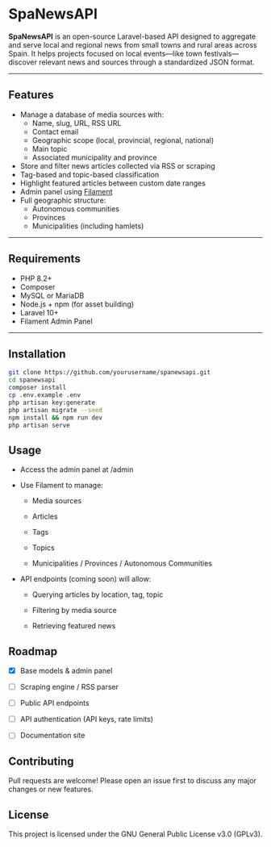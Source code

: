 # SpaNewsAPI

**SpaNewsAPI** is an open-source Laravel-based API designed to aggregate and serve local and regional news from small towns and rural areas across Spain. It helps projects focused on local events—like town festivals—discover relevant news and sources through a standardized JSON format.

---

## Features

- Manage a database of media sources with:
  - Name, slug, URL, RSS URL
  - Contact email
  - Geographic scope (local, provincial, regional, national)
  - Main topic
  - Associated municipality and province
- Store and filter news articles collected via RSS or scraping
- Tag-based and topic-based classification
- Highlight featured articles between custom date ranges
- Admin panel using [Filament](https://filamentphp.com/)
- Full geographic structure:
  - Autonomous communities
  - Provinces
  - Municipalities (including hamlets)

---

## Requirements

- PHP 8.2+
- Composer
- MySQL or MariaDB
- Node.js + npm (for asset building)
- Laravel 10+
- Filament Admin Panel

---

## Installation

```bash
git clone https://github.com/yourusername/spanewsapi.git
cd spanewsapi
composer install
cp .env.example .env
php artisan key:generate
php artisan migrate --seed
npm install && npm run dev
php artisan serve
```

## Usage

- Access the admin panel at /admin

- Use Filament to manage:

    - Media sources

    - Articles

    - Tags

    - Topics

    - Municipalities / Provinces / Autonomous Communities

- API endpoints (coming soon) will allow:

    - Querying articles by location, tag, topic

    - Filtering by media source

    - Retrieving featured news

## Roadmap

- [x] Base models & admin panel
- [ ] Scraping engine / RSS parser
- [ ] Public API endpoints
- [ ] API authentication (API keys, rate limits)
- [ ] Documentation site


## Contributing

Pull requests are welcome! Please open an issue first to discuss any major changes or new features.


## License

This project is licensed under the GNU General Public License v3.0 (GPLv3).

